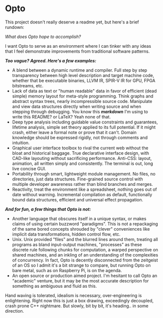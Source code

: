 # Opto

This project doesn't really deserve a readme yet, but here's a brief rundown:

*What does Opto hope to accomplish?*

I want Opto to serve as an environment where I can tinker with any ideas that I feel demonstrate improvements from traditional software patterns.

***Too vague? Agreed. Here's a few examples:***

- A blend between a dynamic runtime and compiler. Full step by step transparency between high level description and target machine code, whether that be executable binaries, LLVM IR, SPIR-V IR for GPU, FPGA bitstreams, etc.
- Lack of data as text or "human readable" data in favor of efficient (dead simple) memory layout for meta-style programming. Think graphs and abstract syntax trees, nearly incompressible source code. Manipulate and view data structures directly when writing source and when stepping through debugging. You know this ***markdown*** I'm using to write this README? or LaTeX? Yeah none of that.
- Deep type analysis including guidable value constraints and guarantees, lifetime analysis, simple set theory applied to its full potential. If it might crash, either leave a formal note or prove that it can't. Domain knowledge should be expressed rigidly, not through comments and intuition.
- Graphical user interface toolbox to rival the current web without the bloat and historical baggage. True declarative interface design, with CAD-like layouting without sacrificing performance. Anti-CSS: layout, animation, all written simply and consistently. The terminal is out, long live concise GUI.
- Portability through smart, lightweight module management. No files, no directories, just data structures. Fine-grained source control with multiple developer awareness rather than blind branches and merges.
- Reactivity, treat the environment like a spreadsheet, nothing goes out of date without warning. Incremental compilation as default, functionally bound data structures, efficient and universal effect propagation.

***And for fun, a few things that Opto is not:***

- Another language that obscures itself in a unique syntax, or makes claims of using certain buzzword "paradigms". This is not a repackaging of the same bored concepts shrouded by "clever" conveniences like implicit data transformations, hidden control flow, etc.
- Unix. Unix provided "files" and the blurred lines around them, treating all programs as bland input-output machines, "processes" as these discrete rule following chunks for computation, a warped perspective on shared machines, and an inkling of an understanding of the complexities of concurrency. In fact, Opto is decently disconnected from the zeitgeist of an OS so I admit it's a bit strange to compare, but running Opto on bare metal, such as on Raspberry Pi, is on the agenda.
- An open source or production aimed project. I'm hesitant to call Opto an "academic" venture, but it may be the most accurate description for something as ambiguous and fluid as this.

Hand waving is tolerated, idealism is necessary, over-engineering is enlightening. Right now this is just a box drawing, exceedingly decoupled, crash prone C++ nightmare. But slowly, bit by bit, it's heading.. in some direction.
